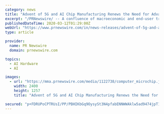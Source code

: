 ```yaml
---
category: news
title: "Advent of 5G and AI Chip Manufacturing Renews the Need for Advanced Semiconductor Testing Systems"
excerpt: "/PRNewswire/ -- A confluence of macroeconomic and end-user trends, combined with cyclical fluctuations in the semiconductor industry, saw the"
publishedDateTime: 2020-03-12T01:29:00Z
webUrl: "https://www.prnewswire.com/in/news-releases/advent-of-5g-and-ai-chip-manufacturing-renews-the-need-for-advanced-semiconductor-testing-systems-875394607.html"
type: article

provider:
  name: PR Newswire
  domain: prnewswire.com

topics:
  - AI Hardware
  - AI

images:
  - url: "https://mma.prnewswire.com/media/1122738/computer_microchip.jpg?p=facebook"
    width: 2400
    height: 1257
    title: "Advent of 5G and AI Chip Manufacturing Renews the Need for Advanced Semiconductor Testing Systems"

secured: "p+FDRUPoCPTRUsI/PP/PBHIKbGq9OysySt3N4pfabENNWWAklw5ad9474jpT1oAvtxpaHzvfYAM4Oowey77Z7E2x7B8A/kUtGMWQrT7ukKmAtSKAHh8zPwy6gnC1ih4M4J6wkluWv88BX2hHNnmq4P48bEOe03djn5Xjkmvj1Zu1uXHgW4jENVMXNC5eMITOXBPy9oi2aWOetFeBoKEW2OvuzMrwdEnlgotiz3EmNoH7BeRTo8r4MHyRFMxrGj1q3yL8tLpkEjqVhtUFgse90Ju24iC+uu5ui4uycZ7OgkvBMVpXu/0Of4PIyU+eGJkU;4h/fg92tUbutzb5b6bvSLQ=="
---
```


